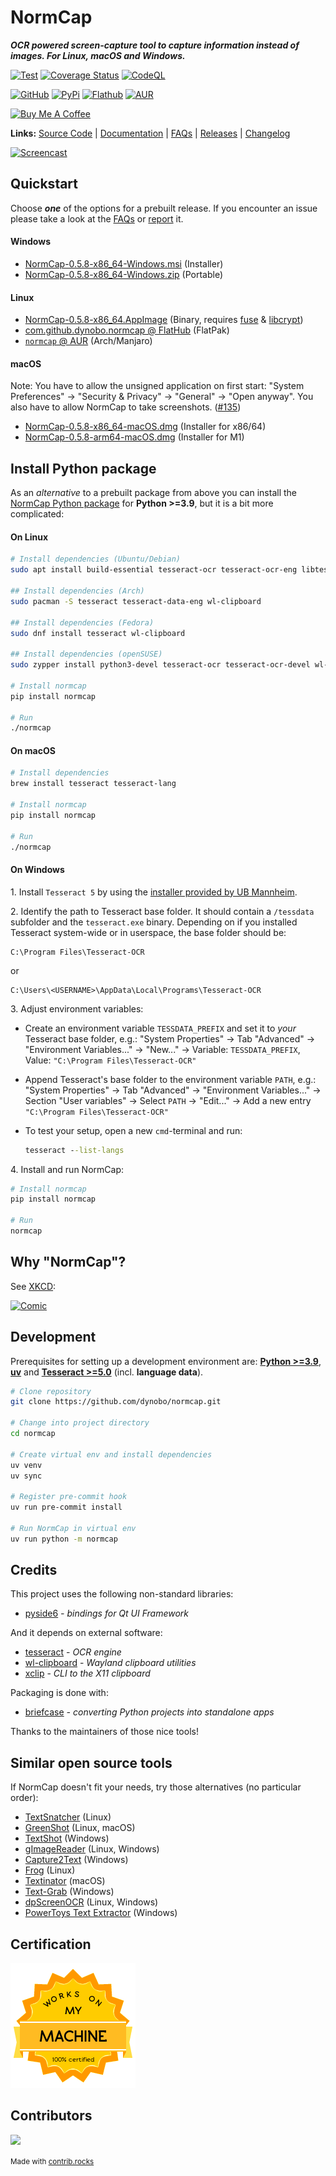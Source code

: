 <!-- markdownlint-disable MD013 MD026 MD033 -->

# NormCap

**_OCR powered screen-capture tool to capture information instead of images. For Linux,
macOS and Windows._**

[![Test](https://img.shields.io/github/actions/workflow/status/dynobo/normcap/cicd.yaml?label=CI/CD&branch=main)](https://github.com/dynobo/normcap/actions/workflows/cicd.yaml)
[![Coverage Status](https://img.shields.io/coverallsCoverage/github/dynobo/normcap?label=Coverage&branch=main)](https://coveralls.io/github/dynobo/normcap)
[![CodeQL](https://img.shields.io/github/actions/workflow/status/dynobo/normcap/cicd.yaml?label=CodeQL&branch=main)](https://github.com/dynobo/normcap/security/code-scanning/tools/CodeQL/status/)

[![GitHub](https://img.shields.io/github/downloads/dynobo/normcap/total?label=Github%20downloads&color=blue)](https://hanadigital.github.io/grev/?user=dynobo&repo=normcap)
[![PyPi](https://img.shields.io/pypi/dm/normcap?label=PyPi%20downloads&color=blue)](https://pypi.org/project/normcap)
[![Flathub](https://img.shields.io/flathub/downloads/com.github.dynobo.normcap?label=Flathub%20downloads&color=blue)](https://flathub.org/apps/details/com.github.dynobo.normcap)
[![AUR](https://img.shields.io/aur/votes/normcap?label=AUR%20votes&color=blue)](https://aur.archlinux.org/packages/normcap)

<a href="https://www.buymeacoffee.com/dynobo" target="_blank"><img src="https://cdn.buymeacoffee.com/buttons/v2/default-yellow.png" alt="Buy Me A Coffee" style="height: 40px !important;" ></a>

**Links:** [Source Code](https://github.com/dynobo/normcap) |
[Documentation](https://dynobo.github.io/normcap/) |
[FAQs](https://dynobo.github.io/normcap/#faqs) |
[Releases](https://github.com/dynobo/normcap/releases) |
[Changelog](https://github.com/dynobo/normcap/blob/main/CHANGELOG)

[![Screencast](https://user-images.githubusercontent.com/11071876/189767585-8bc45c18-8392-411d-84dc-cef1cb5dbc47.gif)](https://raw.githubusercontent.com/dynobo/normcap/main/assets/normcap.gif)

## Quickstart

Choose **_one_** of the options for a prebuilt release. If you encounter an issue please
take a look at the [FAQs](https://dynobo.github.io/normcap/#faqs) or
[report](https://github.com/dynobo/normcap/issues) it.

#### Windows

- [NormCap-0.5.8-x86_64-Windows.msi](https://github.com/dynobo/normcap/releases/download/v0.5.8/NormCap-0.5.8-x86_64-Windows.msi)
  (Installer)
- [NormCap-0.5.8-x86_64-Windows.zip](https://github.com/dynobo/normcap/releases/download/v0.5.8/NormCap-0.5.8-x86_64-Windows.zip)
  (Portable)

#### Linux
- [NormCap-0.5.8-x86_64.AppImage](https://github.com/dynobo/normcap/releases/download/v0.5.8/NormCap-0.5.8-x86_64.AppImage)
  (Binary, requires [fuse](https://dynobo.github.io/normcap/faqs/#linux-appimage-error-appimages-require-fuse-to-run) & [libcrypt](https://dynobo.github.io/normcap/faqs/#linux-appimage-error-while-loading-shared-libraries-libcryptso1))
- [com.github.dynobo.normcap @ FlatHub](https://flathub.org/apps/details/com.github.dynobo.normcap)
  (FlatPak)
- [`normcap` @ AUR](https://aur.archlinux.org/packages/normcap) (Arch/Manjaro)

#### macOS

Note: You have to allow the unsigned application on first start: "System Preferences" →
"Security & Privacy" → "General" → "Open anyway". You also have to allow NormCap to take
screenshots. ([#135](https://github.com/dynobo/normcap/issues/135))

- [NormCap-0.5.8-x86_64-macOS.dmg](https://github.com/dynobo/normcap/releases/download/v0.5.8/NormCap-0.5.8-x86_64-macOS.dmg)
  (Installer for x86/64)
- [NormCap-0.5.8-arm64-macOS.dmg](https://github.com/dynobo/normcap/releases/download/v0.5.8/NormCap-0.5.8-arm64-macOS.dmg)
  (Installer for M1)

## Install Python package

As an _alternative_ to a prebuilt package from above you can install the
[NormCap Python package](https://pypi.org/project/normcap/) for **Python >=3.9**, but it
is a bit more complicated:

#### On Linux

```sh
# Install dependencies (Ubuntu/Debian)
sudo apt install build-essential tesseract-ocr tesseract-ocr-eng libtesseract-dev libleptonica-dev wl-clipboard

## Install dependencies (Arch)
sudo pacman -S tesseract tesseract-data-eng wl-clipboard

## Install dependencies (Fedora)
sudo dnf install tesseract wl-clipboard

## Install dependencies (openSUSE)
sudo zypper install python3-devel tesseract-ocr tesseract-ocr-devel wl-clipboard

# Install normcap
pip install normcap

# Run
./normcap
```

#### On macOS

```sh
# Install dependencies
brew install tesseract tesseract-lang

# Install normcap
pip install normcap

# Run
./normcap
```

#### On Windows

1\. Install `Tesseract 5` by using the
[installer provided by UB Mannheim](https://github.com/UB-Mannheim/tesseract/wiki).

2\. Identify the path to Tesseract base folder. It should contain a `/tessdata` subfolder
and the `tesseract.exe` binary. Depending on if you installed Tesseract system-wide or
in userspace, the base folder should be:

```
C:\Program Files\Tesseract-OCR
```

or

```
C:\Users\<USERNAME>\AppData\Local\Programs\Tesseract-OCR
```

3\. Adjust environment variables:

- Create an environment variable `TESSDATA_PREFIX` and set it to _your_ Tesseract base
  folder, e.g.: "System Properties" → Tab "Advanced" → "Environment Variables..." →
  "New..." → Variable: `TESSDATA_PREFIX`, Value: `"C:\Program Files\Tesseract-OCR"`

- Append Tesseract's base folder to the environment variable `PATH`, e.g.: "System
  Properties" → Tab "Advanced" → "Environment Variables..." → Section "User variables"
  → Select `PATH` → "Edit..." → Add a new entry `"C:\Program Files\Tesseract-OCR"`

- To test your setup, open a new `cmd`-terminal and run:

    ```cmd
    tesseract --list-langs
    ```

4\. Install and run NormCap:

```bash
# Install normcap
pip install normcap

# Run
normcap
```

## Why "NormCap"?

See [XKCD](https://xkcd.com):

[![Comic](https://imgs.xkcd.com/comics/norm_normal_file_format.png)](https://xkcd.com/2116/)

## Development

Prerequisites for setting up a development environment are:
[**Python >=3.9**](https://www.python.org/downloads/),
[**uv**](https://docs.astral.sh/uv/getting-started/installation/) and
[**Tesseract >=5.0**](https://tesseract-ocr.github.io/tessdoc/#5xx) (incl. **language
data**).

```sh
# Clone repository
git clone https://github.com/dynobo/normcap.git

# Change into project directory
cd normcap

# Create virtual env and install dependencies
uv venv
uv sync

# Register pre-commit hook
uv run pre-commit install

# Run NormCap in virtual env
uv run python -m normcap
```

## Credits

This project uses the following non-standard libraries:

- [pyside6](https://pypi.org/project/PySide6/) _- bindings for Qt UI Framework_

And it depends on external software:

- [tesseract](https://github.com/tesseract-ocr/tesseract) - _OCR engine_
- [wl-clipboard](https://github.com/bugaevc/wl-clipboard) - _Wayland clipboard
  utilities_
- [xclip](https://github.com/astrand/xclip) - _CLI to the X11 clipboard_

Packaging is done with:

- [briefcase](https://pypi.org/project/briefcase/) _- converting Python projects into_
  _standalone apps_

Thanks to the maintainers of those nice tools!

## Similar open source tools

If NormCap doesn't fit your needs, try those alternatives (no particular order):

- [TextSnatcher](https://github.com/RajSolai/TextSnatcher) (Linux)
- [GreenShot](https://getgreenshot.org/) (Linux, macOS)
- [TextShot](https://github.com/ianzhao05/textshot) (Windows)
- [gImageReader](https://github.com/manisandro/gImageReader) (Linux, Windows)
- [Capture2Text](https://sourceforge.net/projects/capture2text) (Windows)
- [Frog](https://github.com/TenderOwl/Frog) (Linux)
- [Textinator](https://github.com/RhetTbull/textinator) (macOS)
- [Text-Grab](https://github.com/TheJoeFin/Text-Grab) (Windows)
- [dpScreenOCR](https://danpla.github.io/dpscreenocr/) (Linux, Windows)
- [PowerToys Text Extractor](https://learn.microsoft.com/en-us/windows/powertoys/text-extractor)
  (Windows)

## Certification

![WOMM](https://raw.githubusercontent.com/dynobo/lmdiag/master/badge.png)

## Contributors

<a href="https://github.com/dynobo/normcap/graphs/contributors">
  <img src="https://contrib.rocks/image?repo=dynobo/normcap" />
</a>

<small>Made with [contrib.rocks](https://contrib.rocks)</small>
